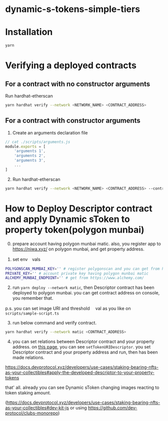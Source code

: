 # dynamic-s-tokens-simple-tiers

# Installation

```bash
yarn
```

# Verifying a deployed contracts

## For a contract with no constructor arguments

Run hardhat-etherscan

```bash
yarn hardhat verify --network <NETWORK_NAME> <CONTRACT_ADDRESS>
```

## For a contract with constructor arguments

1. Create an arguments declaration file

```js
// cat ./scripts/arguments.js
module.exports = [
	'arguments 1',
	'arguments 2',
	'arguments 3',
	...
]
```

2. Run hardhat-etherscan

```bash
yarn hardhat verify --network <NETWORK_NAME> <CONTRACT_ADDRESS> --contract <PATH_TO_CONTRACT>:<CONTRACT_NAME> --constructor-args ./scripts/arguments.js
```

# How to Deploy Descriptor contract and apply Dynamic sToken to property token(polygon munbai)

0. prepare account having polygon munbai matic.
also, you register app to https://niwa.xyz/ on polygon munbai, and get property address.

1. set env　vals

```bash
POLYGONSCAN_MUMBAI_KEY='' # register polygonscan and you can get from https://polygonscan.com/myapikey 
PRIVATE_KEY='' # account private key having polygon munbai matic
ALCHEMY_MUNBAI_ENDPOINT='' # get from https://www.alchemy.com/
```

2. run `yarn deploy --network matic`, then Descriptor contract has been deployed to polygon munbai.
you can get contract address on console, you remember that.

p.s.
you can set image URI and threshold　 val as you like on `scripts/sample-script.ts`

3. run below command and verify contract.

```bash
yarn hardhat verify --network matic <CONTRACT_ADDRESS>
```

4. you can set relations between Descriptor contract and your property address.
on [this page](https://mumbai.polygonscan.com/address/0xe0af15141ABd0B31Fb15e250971936Fe8837230a#writeProxyContract), you can see `setTokenURIDescriptor`.
you set Descriptor contract and your property address and run, then has been made relations.

https://docs.devprotocol.xyz/developers/use-cases/staking-bearing-nfts-as-your-collectibles#apply-the-developed-descriptor-to-your-property-tokens

that' all.
already you can see Dynamic sToken changing images reacting to token staking amount. 

(https://docs.devprotocol.xyz/developers/use-cases/staking-bearing-nfts-as-your-collectibles#dev-kit-js
or using https://github.com/dev-protocol/clubs-monorepo)